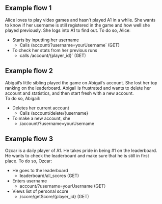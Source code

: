 ## Example flow 1
 Alice loves to play video games and hasn’t played A1 in a while. She wants to know if her username is still registered in the game and how well she played previously. She logs into A1 to find out.
To do so, Alice: 
* Starts by inputting her username 
  * Calls /account/?username=yourUsername` (GET)
* To check her stats from her previous runs
  * calls /account/{player_id}` (GET)  

## Example flow 2
 Abigail’s little sibling played the game on Abigail’s account. She lost her top ranking on the leaderboard. Abigail is frustrated and wants to delete her account and statistics, and then start fresh with a new account. 	
To do so, Abigail:
* Deletes her current account
  * Calls  /account/delete/{username}
* To make a new account, she
  * /account/?username=yourUsername


## Example flow 3
Ozcar is a daily player of A1. He takes pride in being #1 on the leaderboard. He wants to check the leaderboard and make sure that he is still in first place.
To do so, Ozcar:
* He goes to the leaderboard
  * leaderboard/all_scores (GET)
* Enters username
  * account/?username=yourUsername (GET)
* Views list of personal score
  * /score/getScore/{player_id} (GET)

